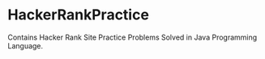 # HackerRankPractice
Contains Hacker Rank Site Practice Problems Solved in Java Programming Language.
